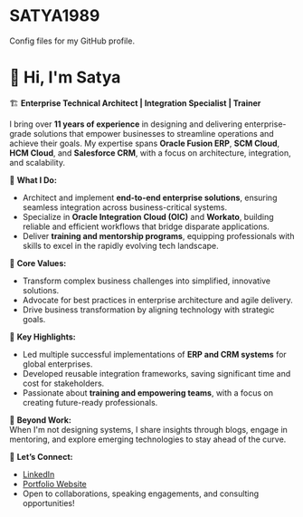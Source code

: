 # SATYA1989
Config files for my GitHub profile.
# 👋 Hi, I'm Satya 

🏗️ **Enterprise Technical Architect | Integration Specialist | Trainer**  

I bring over **11 years of experience** in designing and delivering enterprise-grade solutions that empower businesses to streamline operations and achieve their goals. My expertise spans **Oracle Fusion ERP**, **SCM Cloud**, **HCM Cloud**, and **Salesforce CRM**, with a focus on architecture, integration, and scalability.  

🚀 **What I Do:**  
- Architect and implement **end-to-end enterprise solutions**, ensuring seamless integration across business-critical systems.  
- Specialize in **Oracle Integration Cloud (OIC)** and **Workato**, building reliable and efficient workflows that bridge disparate applications.  
- Deliver **training and mentorship programs**, equipping professionals with skills to excel in the rapidly evolving tech landscape.  

🎯 **Core Values:**  
- Transform complex business challenges into simplified, innovative solutions.  
- Advocate for best practices in enterprise architecture and agile delivery.  
- Drive business transformation by aligning technology with strategic goals.  

📂 **Key Highlights:**  
- Led multiple successful implementations of **ERP and CRM systems** for global enterprises.  
- Developed reusable integration frameworks, saving significant time and cost for stakeholders.  
- Passionate about **training and empowering teams**, with a focus on creating future-ready professionals.  

🌟 **Beyond Work:**  
When I'm not designing systems, I share insights through blogs, engage in mentoring, and explore emerging technologies to stay ahead of the curve.  

💬 **Let’s Connect:**  
- [LinkedIn](https://www.linkedin.com/in/sandeepsatyavolufusiontech/)  
- [Portfolio Website](https://sandeepsatyavolu.wixsite.com/fusiongoeasy)  
- Open to collaborations, speaking engagements, and consulting opportunities!  
